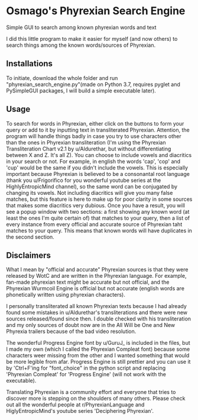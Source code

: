 # Osmago's Phyrexian Search Engine
 Simple GUI to search among known phyrexian words and text

I did this little program to make it easier for myself (and now others) to search things among the known words/sources of Phyrexian.

## Installations
To initiate, download the whole folder and run "phyrexian_search_engine.py"(made on Python 3.7, requires pyglet and PySimpleGUI packages, I will build a simple executable later).

## Usage
To search for words in Phyrexian, either click on the buttons to form your query or add to it by inputting text in transliterated Phyrexian. Attention, the program will handle things badly in case you try to use characters other than the ones in Phyrexian transliteration (I'm using the Phyrexian Transliteration Chart v2.1 by u/Aldurethar, but without differentiating between X and Z. It's all Z).
You can choose to include vowels and diacritics in your search or not. For example, in english the words 'cap', 'cop' and 'cup' would be the same if you didn't include the vowels. This is especially important because Phyrexian is believed to be a consonantal root language (thank you u/Frigorifico for you wonderful youtube series at the HighlyEntropicMind channel), so the same word can be conjugated by changing its vowels. Not including diacritics will give you many false matches, but this feature is here to make up for poor clarity in some sources that makes some diacritics very dubious.
Once you have a result, you will see a popup window with two sections: a first showing any known word (at least the ones I'm quite certain of) that matches to your query, then a list of every instance from every official and accurate source of Phyrexian taht matches to your query. This means that known words will have duplicates in the second section.

## Disclaimers
What I mean by "official and accurate" Phyrexian sources is that they were released by WotC and are written in the Phyrexian language. For example, fan-made phyrexian text might be accurate but not official, and the Phyrexian Wurmcoil Engine is official but not accurate (english words are phonetically written using phyrexian characters).

I personally transliterated all known Phyrexian texts because I had already found some mistakes in u/Aldurethar's transliterations and there were new sources released/found since then. I double checked with his transliteration and my only sources of doubt now are in the All Will be One and New Phyrexia trailers because of the bad video resolution.

The wonderful Progress Engine font by u/GuruJ_ is included in the files, but I made my own (which I called the Phyrexian Compleat font) because some characters weer missing from the other and I wanted something that would be more legible from afar. Progress Engine is still prettier and you can use it by 'Ctrl+F'ing for "font_choice" in the python script and replacing 'Phyrexian Compleat' for 'Progress Engine' (will not work with the executable).

Translating Phyrexian is a community effort and everyone that tries to discover more is stepping on the shoulders of many others. Please check out all the wonderful people at r/PhyrexianLanguage and HiglyEntropicMind's youtube series 'Deciphering Phyrexian'.
